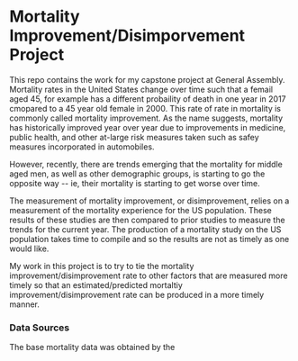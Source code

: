 # Mortality Improvement/Disimporvement Project
This repo contains the work for my capstone project at General Assembly.  Mortality rates in the United States change over time such that a femail aged 45, for example has a different probaility of death in one year in 2017 cmopared to a 45 year old female in 2000.  This rate of rate in mortality is commonly called mortality improvement.  As the name suggests, mortality has historically improved year over year due to improvements in medicine, public health, and other at-large risk measures taken such as safey measures incorporated in automobiles.   

However, recently, there are trends emerging that the mortality for middle aged men, as well as other demographic groups, is starting to go the opposite way -- ie, their mortality is starting to get worse over time.  

The measurement of mortality improvement, or disimprovement, relies on a measurement of the mortality experience for the US population.  These results of these studies are then compared to prior studies to measure the trends for the current year.  The production of a mortality study on the US population takes time to compile and so the results are not as timely as one would like.  

My work in this project is to try to tie the mortality improvement/disimprovement rate to other factors that are measured more timely so that an estimated/predicted mortaltiy improvement/disimprovement rate can be produced in a more timely manner.  

### Data Sources
The base mortality data was obtained by the 
